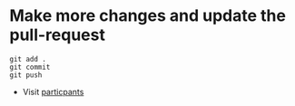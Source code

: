 # Make more changes and update the pull-request

```
git add .
git commit
git push
```

* Visit [particpants](https://github.com/collab-dev/participants)


